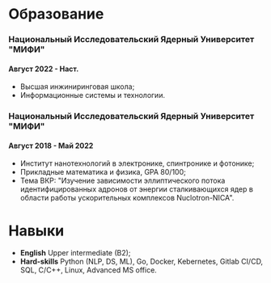 # Образование
### Национальный Исследовательский Ядерный Университет "МИФИ"
#### Август 2022 - Наст.
- Высшая инжиниринговая школа; 
- Информационные системы и технологии.

### Национальный Исследовательский Ядерный Университет "МИФИ" 
#### Август 2018 - Май 2022
- Институт нанотехнологий в электронике, спинтронике и фотонике; 
- Прикладные математика и физика,  GPA 80/100; 
- Тема ВКР: "Изучение зависимости эллиптического потока идентифицированных адронов от энергии сталкивающихся ядер в области работы ускорительных комплексов Nuclotron-NICA".

# Навыки


- **English** Upper intermediate (B2);
- **Hard-skills** Python (NLP, DS, ML), Go, Docker, Kebernetes, Gitlab CI/CD, SQL, C/C++, Linux, Advanced MS office.
